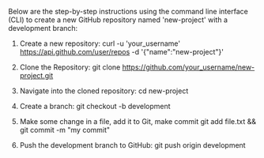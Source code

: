 Below are the step-by-step instructions using the command line interface (CLI) to create a new GitHub repository named 'new-project' with a development branch:

1. Create a new repository:
curl -u 'your_username' https://api.github.com/user/repos -d '{"name":"new-project"}'

2. Clone the Repository:
git clone https://github.com/your_username/new-project.git

3. Navigate into the cloned repository:
cd new-project

4. Create a branch:
git checkout -b development

5. Make some change in a file, add it to Git, make commit
git add file.txt && git commit -m "my commit"

6. Push the development branch to GitHub:
git push origin development
